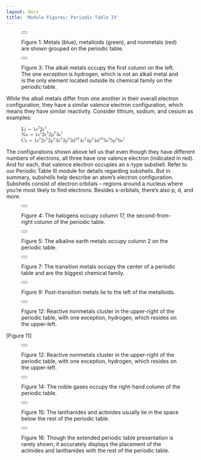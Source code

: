 ```yaml
---
layout: docs
title: 'Module Figures: Periodic Table IV'
---
```


<div class="figure">
    <figure>
        <button
            class="lightbox-button lightbox-button--icon"
            data-lightbox="image"
            data-lightbox-src="{{ site.url}}/images/module-figures/periodic-table/periodic-Table-IV-1-LG.jpg">
            <img
                src="{{ site.url}}/images/module-figures/periodic-table/periodic-Table-IV-1.svg"
                alt=""
            />
        </button>
        <figcaption>
            <p>
                Figure 1: Metals (blue), metalloids (green), and nonmetals (red) are shown grouped on the periodic table.
            </p>
        </figcaption>
    </figure>
</div>

<div class="figure">
    <figure>
        <button
            class="lightbox-button lightbox-button--icon"
            data-lightbox="image"
            data-lightbox-src="{{ site.url}}/images/module-figures/periodic-table/periodic-Table-IV-3-LG.jpg">
            <img
                src="{{ site.url}}/images/module-figures/periodic-table/periodic-Table-IV-3.svg"
                alt=""
            />
        </button>
        <figcaption>
            <p>
                Figure 3: The alkali metals occupy the first column on the left. The one exception is hydrogen, which is not an alkali metal and is the only element located outside its chemical family on the periodic table.
            </p>
        </figcaption>
    </figure>
</div>

While the alkali metals differ from one another in their overall electron configuration,
they have a similar valence electron configuration, which means they have similar
reactivity. Consider lithium, sodium, and cesium as examples:

<div class="figure">
    <figure>
    <div class="grid gap-3">
    <div>
        <math xmlns="http://www.w3.org/1998/Math/MathML">
            <mi>Li</mi> 
            <mo>=</mo>
            <msup><mi>1s</mi><mn>2</mn></msup>
            <msup><mi>2s</mi><mn>1</mn></msup>
        </math>
    </div>
    <div>
        <math xmlns="http://www.w3.org/1998/Math/MathML">
            <mi>Na</mi>
            <mo>=</mo>
            <msup><mi>1s</mi><mn>2</mn></msup>
            <msup><mi>2s</mi><mn>2</mn></msup>
            <msup><mi>2p</mi><mn>6</mn></msup>
            <msup><mi>3s</mi><mn>1</mn></msup>
        </math>
    </div>
    <div>
        <math xmlns="http://www.w3.org/1998/Math/MathML">
            <mi>Cs</mi>
            <mo>=</mo>
            <msup><mi>1s</mi><mn>2</mn></msup>
            <msup><mi>2s</mi><mn>2</mn></msup>
            <msup><mi>2p</mi><mn>6</mn></msup>
            <msup><mi>3s</mi><mn>2</mn></msup>
            <msup><mi>3p</mi><mn>6</mn></msup>
            <msup><mi>3d</mi><mn>10</mn></msup>
            <msup><mi>4s</mi><mn>2</mn></msup>
            <msup><mi>4p</mi><mn>6</mn></msup>
            <msup><mi>4d</mi><mn>10</mn></msup>
            <msup><mi>5s</mi><mn>2</mn></msup>
            <msup><mi>5p</mi><mn>6</mn></msup>
            <msup><mi>6s</mi><mn>1</mn></msup>
        </math>
    </div>
    </div>
    </figure>
</div>

The configurations shown above tell us that even though they have different numbers of
electrons, all three have one valence electron (indicated in red). And for each, that
valence electron occupies an s-type subshell. Refer to our Periodic Table III module for
details regarding subshells. But in summary, subshells help describe an atom’s electron
configuration. Subshells consist of electron orbitals – regions around a nucleus where
you’re most likely to find electrons. Besides s-orbitals, there’s also p, d, and more.

<div class="figure">
    <figure>
        <button
            class="lightbox-button lightbox-button--icon"
            data-lightbox="image"
            data-lightbox-src="{{ site.url}}/images/module-figures/periodic-table/periodic-Table-IV-4-LG.jpg">
            <img
                src="{{ site.url}}/images/module-figures/periodic-table/periodic-Table-IV-4.svg"
                alt=""
            />
        </button>
        <figcaption>
            <p>
                Figure 4: The halogens occupy column 17, the second-from-right column of the periodic table.
            </p>
        </figcaption>
    </figure>
</div>

<div class="figure">
    <figure>
        <button
            class="lightbox-button lightbox-button--icon"
            data-lightbox="image"
            data-lightbox-src="{{ site.url}}/images/module-figures/periodic-table/periodic-Table-IV-5-LG.jpg">
            <img
                src="{{ site.url}}/images/module-figures/periodic-table/periodic-Table-IV-5.svg"
                alt=""
            />
        </button>
        <figcaption>
            <p>
                Figure 5: The alkaline earth metals occupy column 2 on the periodic table.
            </p>
        </figcaption>
    </figure>
</div>

<div class="figure">
    <figure>
        <button
            class="lightbox-button lightbox-button--icon"
            data-lightbox="image"
            data-lightbox-src="{{ site.url}}/images/module-figures/periodic-table/periodic-Table-IV-7-LG.jpg">
            <img
                src="{{ site.url}}/images/module-figures/periodic-table/periodic-Table-IV-7.svg"
                alt=""
            />
        </button>
        <figcaption>
            <p>
                Figure 7: The transition metals occupy the center of a periodic table and are the biggest chemical family.
            </p>
        </figcaption>
    </figure>
</div>

<div class="figure">
    <figure>
        <button
            class="lightbox-button lightbox-button--icon"
            data-lightbox="image"
            data-lightbox-src="{{ site.url}}/images/module-figures/periodic-table/periodic-Table-IV-9-LG.jpg">
            <img
                src="{{ site.url}}/images/module-figures/periodic-table/periodic-Table-IV-9.svg"
                alt=""
            />
        </button>
        <figcaption>
            <p>
                Figure 9: Post-transition metals lie to the left of the metalloids.
            </p>
        </figcaption>
    </figure>
</div>

<div class="figure">
    <figure>
        <button
            class="lightbox-button lightbox-button--icon"
            data-lightbox="image"
            data-lightbox-src="{{ site.url}}/images/module-figures/periodic-table/periodic-Table-IV-10-LG.jpg">
            <img
                src="{{ site.url}}/images/module-figures/periodic-table/periodic-Table-IV-10.svg"
                alt=""
            />
        </button>
        <figcaption>
            <p>
                Figure 12: Reactive nonmetals cluster in the upper-right of the periodic table, with one exception, hydrogen, which resides on the upper-left.
            </p>
        </figcaption>
    </figure>
</div>

[Figure 11]

<div class="figure">
    <figure>
        <button
            class="lightbox-button lightbox-button--icon"
            data-lightbox="image"
            data-lightbox-src="{{ site.url}}/images/module-figures/periodic-table/periodic-Table-IV-12-LG.jpg">
            <img
                src="{{ site.url}}/images/module-figures/periodic-table/periodic-Table-IV-12.svg"
                alt=""
            />
        </button>
        <figcaption>
            <p>
                Figure 12: Reactive nonmetals cluster in the upper-right of the periodic table, with one exception, hydrogen, which resides on the upper-left.
            </p>
        </figcaption>
    </figure>
</div>

<div class="figure">
    <figure>
        <button
            class="lightbox-button lightbox-button--icon"
            data-lightbox="image"
            data-lightbox-src="{{ site.url}}/images/module-figures/periodic-table/periodic-Table-IV-14-LG.jpg">
            <img
                src="{{ site.url}}/images/module-figures/periodic-table/periodic-Table-IV-14.svg"
                alt=""
            />
        </button>
        <figcaption>
            <p>
                Figure 14: The noble gases occupy the right-hand column of the periodic table.
            </p>
        </figcaption>
    </figure>
</div>

<div class="figure">
    <figure>
        <button
            class="lightbox-button lightbox-button--icon"
            data-lightbox="image"
            data-lightbox-src="{{ site.url}}/images/module-figures/periodic-table/periodic-Table-IV-l-LG.jpg">
            <img
                src="{{ site.url}}/images/module-figures/periodic-table/periodic-Table-IV-l.svg"
                alt=""
            />
        </button>
        <figcaption>
            <p>
                Figure 15: The lanthanides and actinides usually lie in the space below the rest of the periodic table.
            </p>
        </figcaption>
    </figure>
</div>

<div class="figure">
    <figure>
        <button
            class="lightbox-button lightbox-button--icon"
            data-lightbox="image"
            data-lightbox-src="{{ site.url}}/images/module-figures/periodic-table/periodic-Table-IV-p-LG.jpg">
            <img
                src="{{ site.url}}/images/module-figures/periodic-table/periodic-Table-IV-p.svg"
                alt=""
            />
        </button>
        <figcaption>
            <p>
                Figure 16: Though the extended periodic table presentation is rarely shown, it accurately displays the placement of the actinides and lanthanides with the rest of the periodic table.
            </p>
        </figcaption>
    </figure>
</div>
